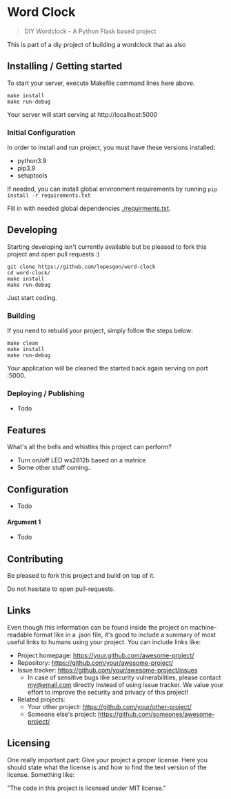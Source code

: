 # Word Clock
> DIY Wordclock - A Python Flask based project

This is part of a diy project of building a wordclock that as also 

## Installing / Getting started

To start your server, execute Makefile command lines here above.

```shell
make install
make run-debug
```

Your server will start serving at http://localhost:5000 

### Initial Configuration

In order to install and run project, you must have these versions installed:
- python3.9
- pip3.9
- setuptools

If needed, you can install global environment requirements by running ```pip install -r requirements.txt```

Fill in with needed global dependencies [./requirments.txt](requirements.txt).

## Developing

Starting developing isn't currently available but be pleased to fork this project and open pull requests :)

```shell
git clone https://github.com/lopesgon/word-clock
cd word-clock/
make install
make run-debug
```

Just start coding.

### Building

If you need to rebuild your project, simply follow the steps below:
```shell
make clean
make install
make run-debug
```

Your application will be cleaned the started back again serving on port :5000.

### Deploying / Publishing

- Todo

## Features

What's all the bells and whistles this project can perform?
* Turn on/off LED ws2812b based on a matrice
* Some other stuff coming..

## Configuration

- Todo

#### Argument 1

- Todo

## Contributing

Be pleased to fork this project and build on top of it.

Do not hesitate to open pull-requests.

## Links

Even though this information can be found inside the project on machine-readable
format like in a .json file, it's good to include a summary of most useful
links to humans using your project. You can include links like:

- Project homepage: https://your.github.com/awesome-project/
- Repository: https://github.com/your/awesome-project/
- Issue tracker: https://github.com/your/awesome-project/issues
  - In case of sensitive bugs like security vulnerabilities, please contact
    my@email.com directly instead of using issue tracker. We value your effort
    to improve the security and privacy of this project!
- Related projects:
  - Your other project: https://github.com/your/other-project/
  - Someone else's project: https://github.com/someones/awesome-project/


## Licensing

One really important part: Give your project a proper license. Here you should
state what the license is and how to find the text version of the license.
Something like:

"The code in this project is licensed under MIT license."
